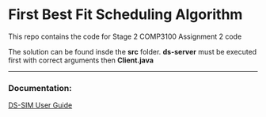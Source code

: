 # First Best Fit Scheduling Algorithm

This repo contains the code for Stage 2 COMP3100 Assignment 2 code

The solution can be found insde the **src** folder. **ds-server** must be executed first with correct arguments then **Client.java**

---

### Documentation:
[DS-SIM User Guide](https://github.com/CazDev/First-Best-Fit/blob/master/ds-sim_user-guide.pdf) 
